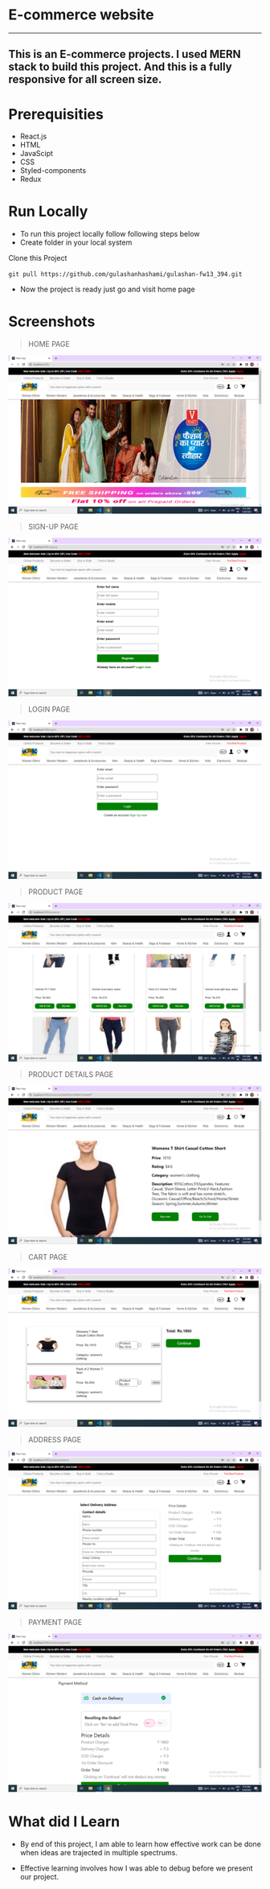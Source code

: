# E-commerce website

---

## This is an E-commerce projects. I used MERN stack to build this project. And this is a fully responsive for all screen size.


# Prerequisities

- React.js
- HTML
- JavaScipt
- CSS 
- Styled-components
- Redux

# Run Locally

- To run this project locally follow following steps below
- Create folder in your local system

Clone this Project

`git pull https://github.com/gulashanhashami/gulashan-fw13_394.git`

- Now the project is ready just go and visit home page

# Screenshots

> HOME PAGE

![homepage](./Images/image1.png)

> SIGN-UP PAGE

![signuppage](./Images/image2.png)


> LOGIN PAGE

![loginpage](./Images/image3.png)


> PRODUCT PAGE

![productpage](./Images/image4.png)


> PRODUCT DETAILS PAGE

![productdetailspage](./Images/image5.png)


> CART PAGE

![cartpage](./Images/image6.png)

> ADDRESS PAGE

![addresspage](./Images/image7.png)

> PAYMENT PAGE

![paymentpage](./Images/image8.png)


# What did I Learn

- By end of this project, I am able to learn how effective work can be done when ideas are trajected in multiple spectrums.


- Effective learning involves how I was able to debug before we present our project.

